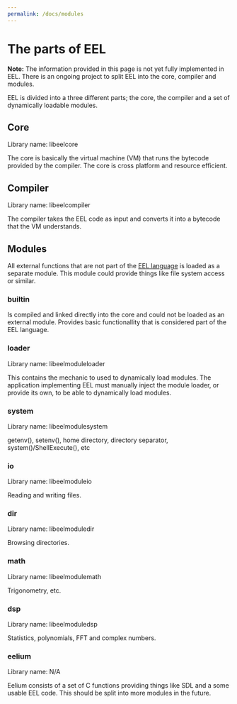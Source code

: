 ```yaml
---
permalink: /docs/modules
---
```


The parts of EEL
================

**Note:** The information provided in this page is not yet fully implemented in EEL. There is an ongoing project to split EEL into the core, compiler and modules.

EEL is divided into a three different parts; the core, the compiler and a set of dynamically loadable modules.

Core
----
Library name: libeelcore

The core is basically the virtual machine (VM) that runs the bytecode provided by the compiler. The core is cross platform and resource efficient.


Compiler
--------
Library name: libeelcompiler

The compiler takes the EEL code as input and converts it into a bytecode that the VM understands.


Modules
-------
All external functions that are not part of the [EEL language](language) is loaded as a separate module. This module could provide things like file system access or similar.


### builtin
Is compiled and linked directly into the core and could not be loaded as an external module. Provides basic functionallity that is considered part of the EEL language.


### loader
Library name: libeelmoduleloader

This contains the mechanic to used to dynamically load modules. The application implementing EEL must manually inject the module loader, or provide its own, to be able to dynamically load modules.


### system
Library name: libeelmodulesystem

getenv(), setenv(), home directory, directory separator, system()/ShellExecute(), etc


### io
Library name: libeelmoduleio

Reading and writing files.


### dir
Library name: libeelmoduledir

Browsing directories.


### math
Library name: libeelmodulemath

Trigonometry, etc.


### dsp
Library name: libeelmoduledsp

Statistics, polynomials, FFT and complex numbers.


### eelium
Library name: N/A

Eelium consists of a set of C functions providing things like SDL and a some usable EEL code. This should be split into more modules in the future.